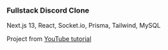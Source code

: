 ### Fullstack Discord Clone
Next.js 13, React, Socket.io, Prisma, Tailwind, MySQL

Project from [YouTube tutorial](https://www.youtube.com/watch?v=ZbX4Ok9YX94)
